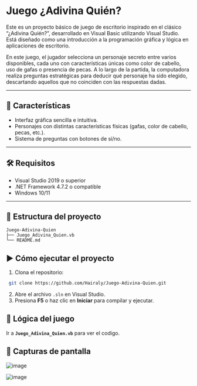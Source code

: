 # Juego ¿Adivina Quién?
Este es un proyecto básico de juego de escritorio inspirado en el clásico “¿Adivina Quién?”, desarrollado en Visual Basic utilizando Visual Studio. Está diseñado como una introducción a la programación gráfica y lógica en aplicaciones de escritorio.

En este juego, el jugador selecciona un personaje secreto entre varios disponibles, cada uno con características únicas como color de cabello, uso de gafas o presencia de pecas. A lo largo de la partida, la computadora realiza preguntas estratégicas para deducir qué personaje ha sido elegido, descartando aquellos que no coinciden con las respuestas dadas.

---

## 🧩 Características

- Interfaz gráfica sencilla e intuitiva.
- Personajes con distintas características físicas (gafas, color de cabello, pecas, etc.).
- Sistema de preguntas con botones de sí/no.


---

## 🛠 Requisitos

- Visual Studio 2019 o superior
- .NET Framework 4.7.2 o compatible
- Windows 10/11

---
## 📁 Estructura del proyecto  

```
Juego-Adivina-Quien
├── Juego_Adivina_Quien.vb
└── README.md
```

## ▶️ Cómo ejecutar el proyecto

1. Clona el repositorio:
   
```bash 
 git clone https://github.com/Hairaly/Juego-Adivina-Quien.git
```
2. Abre el archivo `.sln` en Visual Studio.
3. Presiona **F5** o haz clic en **Iniciar** para compilar y ejecutar.


## 🧠 Lógica del juego
Ir a **`Juego_Adivina_Quien.vb`** para ver el codigo.


## 📸 Capturas de pantalla
![image](https://github.com/user-attachments/assets/d354bc23-7dbc-44de-ab5c-c08d798f22c8)

![image](https://github.com/user-attachments/assets/176a503d-cda2-46d3-b2cb-9b7ef7dac189)


